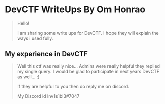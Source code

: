 # DevCTF WriteUps By Om Honrao

> Hello!
>
> I am sharing some write ups for DevCTF. I hope they will explain the ways i used fully.
>
## My experience in DevCTF 
> Well this ctf was really nice... 
> Admins were really helpful they replied my single query.
> I would be glad to participate in next years DevCTF as well... :)
>
> If they are helpful to you then do reply me on discord.
>
> My Discord id Inv1s1bl3#7047
